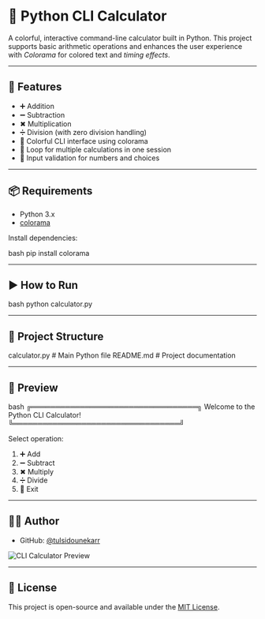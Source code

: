 # 🧮 Python CLI Calculator

A colorful, interactive command-line calculator built in Python. This project supports basic arithmetic operations and enhances the user experience with *Colorama* for colored text and *timing effects*.

---

## 🚀 Features

- ➕ Addition  
- ➖ Subtraction  
- ✖ Multiplication  
- ➗ Division (with zero division handling)  
- 🎨 Colorful CLI interface using colorama  
- 🔁 Loop for multiple calculations in one session  
- 🧠 Input validation for numbers and choices

---

## 📦 Requirements

- Python 3.x
- [colorama](https://pypi.org/project/colorama/)

Install dependencies:

bash
pip install colorama


---

## ▶ How to Run

bash
python calculator.py


---

## 📂 Project Structure


calculator.py   # Main Python file
README.md       # Project documentation


---

## 📸 Preview

bash
╔══════════════════════════════════╗
Welcome to the Python CLI Calculator!
╚══════════════════════════════════╝

Select operation:
1. ➕ Add
2. ➖ Subtract
3. ✖ Multiply
4. ➗ Divide
5. 🚪 Exit


---

## 👨‍💻 Author

- GitHub: [@tulsidounekarr](https://github.com/tulsidounekarr)

![CLI Calculator Preview](D:\python_practice/calculator_preview.png)

---

## 📄 License

This project is open-source and available under the [MIT License](LICENSE).
